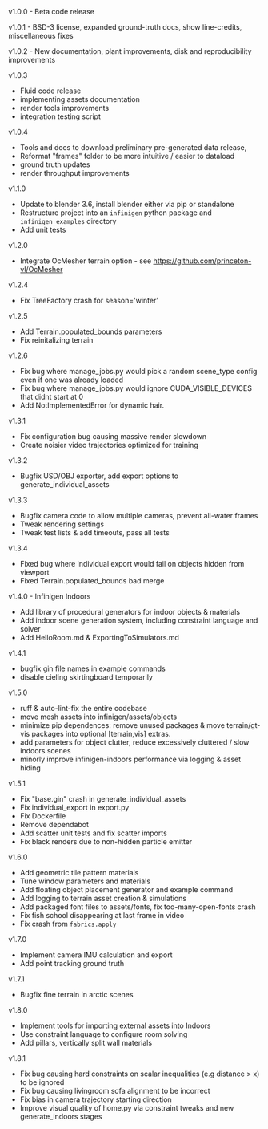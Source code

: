 v1.0.0 - Beta code release <br>

v1.0.1 - BSD-3 license, expanded ground-truth docs, show line-credits, miscellaneous fixes <br>

v1.0.2 - New documentation, plant improvements, disk and reproducibility improvements <br>

v1.0.3
- Fluid code release
- implementing assets documentation
- render tools improvements
- integration testing script

v1.0.4 
- Tools and docs to download preliminary pre-generated data release, 
- Reformat "frames" folder to be more intuitive / easier to dataload
- ground truth updates
- render throughput improvements

v1.1.0
- Update to blender 3.6, install blender either via pip or standalone
- Restructure project into an `infinigen` python package and `infinigen_examples` directory
- Add unit tests

v1.2.0
- Integrate OcMesher terrain option - see https://github.com/princeton-vl/OcMesher

v1.2.4
- Fix TreeFactory crash for season='winter'

v1.2.5
- Add Terrain.populated_bounds parameters
- Fix reinitalizing terrain

v1.2.6
- Fix bug where manage_jobs.py would pick a random scene_type config even if one was already loaded
- Fix bug where manage_jobs.py would ignore CUDA_VISIBLE_DEVICES that didnt start at 0
- Add NotImplementedError for dynamic hair.

v1.3.1
- Fix configuration bug causing massive render slowdown 
- Create noisier video trajectories optimized for training

v1.3.2
- Bugfix USD/OBJ exporter, add export options to generate_individual_assets

v1.3.3
- Bugfix camera code to allow multiple cameras, prevent all-water frames
- Tweak rendering settings
- Tweak test lists & add timeouts, pass all tests

v1.3.4
- Fixed bug where individual export would fail on objects hidden from viewport
- Fixed Terrain.populated_bounds bad merge

v1.4.0 - Infinigen Indoors
- Add library of procedural generators for indoor objects & materials
- Add indoor scene generation system, including constraint language and solver
- Add HelloRoom.md & ExportingToSimulators.md

v1.4.1
- bugfix gin file names in example commands
- disable cieling skirtingboard temporarily

v1.5.0
- ruff & auto-lint-fix the entire codebase
- move mesh assets into infinigen/assets/objects
- minimize pip dependences: remove unused packages & move terrain/gt-vis packages into optional \[terrain,vis\] extras.
- add parameters for object clutter, reduce excessively cluttered / slow indoors scenes
- minorly improve infinigen-indoors performance via logging & asset hiding

v1.5.1
- Fix "base.gin" crash in generate_individual_assets
- Fix individual_export in export.py
- Fix Dockerfile
- Remove dependabot
- Add scatter unit tests and fix scatter imports
- Fix black renders due to non-hidden particle emitter

v1.6.0
- Add geometric tile pattern materials
- Tune window parameters and materials
- Add floating object placement generator and example command
- Add logging to terrain asset creation & simulations 
- Add packaged font files to assets/fonts, fix too-many-open-fonts crash
- Fix fish school disappearing at last frame in video
- Fix crash from `fabrics.apply`

v1.7.0
- Implement camera IMU calculation and export
- Add point tracking ground truth

v1.7.1
- Bugfix fine terrain in arctic scenes

v1.8.0
- Implement tools for importing external assets into Indoors
- Use constraint language to configure room solving
- Add pillars, vertically split wall materials

v1.8.1
- Fix bug causing hard constraints on scalar inequalities (e.g distance > x) to be ignored
- Fix bug causing livingroom sofa alignment to be incorrect
- Fix bias in camera trajectory starting direction
- Improve visual quality of home.py via constraint tweaks and new generate_indoors stages

